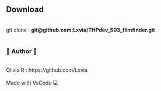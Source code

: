 <h2>Download</h2><br>
git clone : <b>git@github.com:Lxvia/THPdev_S03_filmfinder.git</b>
<br><br>
<h3>🐥 Author 🐥</h3><br>
Olivia R : https://github.com/Lxvia
<br><br>
Made with VsCode 💻 
